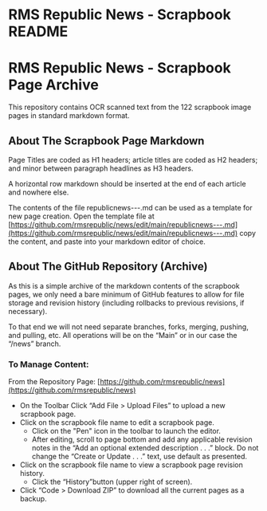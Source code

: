 # RMS Republic News - Scrapbook README

# RMS Republic News - Scrapbook Page Archive

This repository contains OCR scanned text from the 122 scrapbook image pages in standard markdown format.

## About The Scrapbook Page Markdown

Page Titles are coded as H1 headers; article titles are coded as H2 headers; and minor between paragraph headlines as H3 headers.

A horizontal row markdown should be inserted at the end of each article and nowhere else.

The contents of the file republicnews---.md can be used as a template for new page creation. Open the template file at [https://github.com/rmsrepublic/news/edit/main/republicnews---.md](https://github.com/rmsrepublic/news/edit/main/republicnews---.md) copy the content, and paste into your markdown editor of choice.

## About The GitHub Repository (Archive)

As this is a simple archive of the markdown contents of the scrapbook pages, we only need a bare minimum of GitHub features to allow for file storage and revision history (including rollbacks to previous revisions, if necessary).

To that end we will not need separate branches, forks, merging, pushing, and pulling, etc. All operations will be on the “Main” or in our case the “/news” branch.

### To Manage Content:

From the Repository Page: [https://github.com/rmsrepublic/news](https://github.com/rmsrepublic/news)

- On the Toolbar Click “Add File > Upload Files” to upload a new scrapbook page.
- Click on the scrapbook file name to edit a scrapbook page.
   + Click on the "Pen" icon in the toolbar to launch the editor.
   + After editing, scroll to page bottom and add any applicable revision notes in the “Add an optional extended description . . .” block. Do not change the “Create or Update . . .” text, use default as presented.
- Click on the scrapbook file name to view a scrapbook page revision history.
   + Click the “History”button (upper right of screen).
- Click “Code > Download ZIP” to download all the current pages as a backup.

